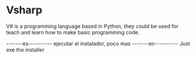 # Vsharp
V# is a programming language based in Python, they could be used for teach and learn how to make basic programming code.<br>

-------es----------
ejecutar el instalador, poco mas
-------en----------
Just exe the installer

